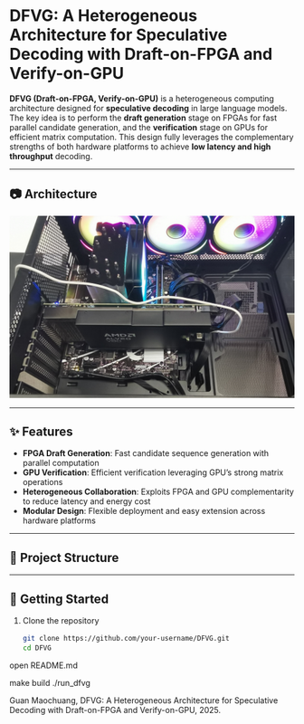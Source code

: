 
# DFVG: A Heterogeneous Architecture for Speculative Decoding with Draft-on-FPGA and Verify-on-GPU

**DFVG (Draft-on-FPGA, Verify-on-GPU)** is a heterogeneous computing architecture designed for **speculative decoding** in large language models.  
The key idea is to perform the **draft generation** stage on FPGAs for fast parallel candidate generation, and the **verification** stage on GPUs for efficient matrix computation. This design fully leverages the complementary strengths of both hardware platforms to achieve **low latency and high throughput** decoding.

---

## 📷 Architecture

![DFVG Architecture](v80_fpga.jpg)

---

## ✨ Features

- **FPGA Draft Generation**: Fast candidate sequence generation with parallel computation  
- **GPU Verification**: Efficient verification leveraging GPU’s strong matrix operations  
- **Heterogeneous Collaboration**: Exploits FPGA and GPU complementarity to reduce latency and energy cost  
- **Modular Design**: Flexible deployment and easy extension across hardware platforms  

---

## 📂 Project Structure

---

## 🚀 Getting Started

1. Clone the repository
   ```bash
   git clone https://github.com/your-username/DFVG.git
   cd DFVG

open README.md

make build
./run_dfvg

Guan Maochuang, DFVG: A Heterogeneous Architecture for Speculative Decoding with Draft-on-FPGA and Verify-on-GPU, 2025.


